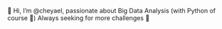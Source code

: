 👋 Hi, I’m @cheyael, passionate about Big Data Analysis (with Python of course 💞️)
Always seeking for more challenges 👀

<!---
cheyael/cheyael is a ✨ special ✨ repository because its `README.md` (this file) appears on your GitHub profile.
You can click the Preview link to take a look at your changes.
--->
